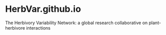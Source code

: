 # HerbVar.github.io
The Herbivory Variability Network: a global research collaborative on plant-herbivore interactions
